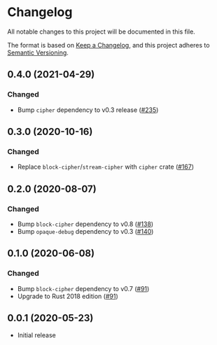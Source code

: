 # Changelog

All notable changes to this project will be documented in this file.

The format is based on [Keep a Changelog](https://keepachangelog.com/en/1.0.0/),
and this project adheres to [Semantic Versioning](https://semver.org/spec/v2.0.0.html).

## 0.4.0 (2021-04-29)
### Changed
- Bump `cipher` dependency to v0.3 release ([#235])

[#235]: https://github.com/RustCrypto/block-ciphers/pull/235

## 0.3.0 (2020-10-16)
### Changed
- Replace `block-cipher`/`stream-cipher` with `cipher` crate ([#167])

[#167]: https://github.com/RustCrypto/block-ciphers/pull/167

## 0.2.0 (2020-08-07)
### Changed
- Bump `block-cipher` dependency to v0.8 ([#138])
- Bump `opaque-debug` dependency to v0.3 ([#140])

[#138]: https://github.com/RustCrypto/block-ciphers/pull/138
[#140]: https://github.com/RustCrypto/block-ciphers/pull/140

## 0.1.0 (2020-06-08)
### Changed
- Bump `block-cipher` dependency to v0.7 ([#91])
- Upgrade to Rust 2018 edition ([#91])

[#91]: https://github.com/RustCrypto/block-ciphers/pull/91

## 0.0.1 (2020-05-23)
- Initial release
